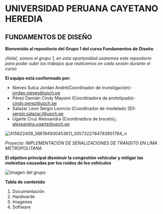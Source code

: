 # UNIVERSIDAD PERUANA CAYETANO HEREDIA
## FUNDAMENTOS DE DISEÑO
**Bienvenido al repositorio del Grupo 1 del curso Fundamentos de Diseño**

*¡Hola!, somos el grupo 1, en esta oportunidad usaremos este repositorio para poder subir los trabajos que realicemos en cada sesión durante el curso*

**El equipo está conformado por:**
- Nieves Sulca Jordan André(Coordinador de investigación)- jordan.nieves@upch.pe
- Pérez Damián Cindy Mayomi (Coordinadora de prototipado)- cindy.perez@upch.pe
- Salazar Leon Sergio Leoncio (Coordinador de modelado 3D)- sergio.salazar.l@upch.pe
- Ugarte Cruz Alessandra (Coordinadora de boceto)-alessandra.ugarte@upch.pe
  
![415622409_386194930453611_3057322784783851784_n](https://github.com/Jordan300105/FUNDAMENTOS-DE-DISE-O/assets/138902961/109d066f-fafc-4002-9512-dcc66c27a74f)

*Proyecto: IMPLEMENTACIÓN DE SEÑALIZACIONES DE TRÁNSITO EN LIMA METROPOLITANA*

**El objetivo principal disminuir la congestión vehicular y mitigar las molestias causadas por los ruidos de los vehículos**

![imagen del grupo](https://elcomercio.pe/resizer/G6lXX5AIwXCtFJ55obIDjmtZ99E=/980x528/smart/filters:format(jpeg):quality(75)/arc-anglerfish-arc2-prod-elcomercio.s3.amazonaws.com/public/GXRHOH7ALRBFDIFPISHBFMPVYU.jpg)

**Tabla de contenido**
1.   Documentación
2.   Hardwarde
3.   Imagenes
4.   Software



